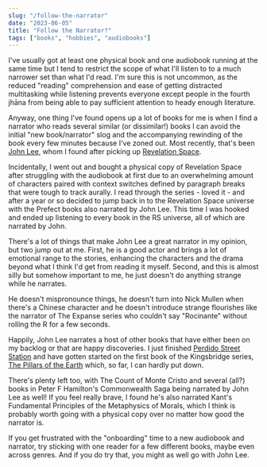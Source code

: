```yaml
---
slug: "/follow-the-narrator"
date: "2023-06-05"
title: "Follow the Narrator?"
tags: ["books", "hobbies", "audiobooks"]
---
```


I've usually got at least one physical book and one audiobook running at the same time but I tend to restrict the scope
of what I'll listen to to a much narrower set than what I'd read. I'm sure this is not uncommon, as the reduced
"reading" comprehension and ease of getting distracted multitasking while listening prevents everyone except people in
the fourth jhāna from being able to pay sufficient attention to heady enough literature.

Anyway, one thing I've found opens up a lot of books for me is when I find a narrator who reads several similar (or
dissimilar!) books I can avoid the initial "new book/narrator" slog and the accompanying rewinding of the book every few
minutes because I've zoned out. Most recently, that's been [John Lee](https://en.wikipedia.org/wiki/John_Rafter_Lee),
whom I found after picking up [Revelation Space](https://www.goodreads.com/en/book/show/89187).

Incidentally, I went out
and bought a physical copy of Revelation Space after struggling with the audiobook at first due to an overwhelming
amount of characters paired with context switches defined by paragraph breaks that were tough to track aurally. I read
through the series - loved it - and after a year or so decided to jump back in to the Revelation Space universe with
the Prefect books also narrated by John Lee. This time I was hooked and ended up listening to every book in the RS
universe, all of which are narrated by John.

There's a lot of things that make John Lee a great narrator in my opinion, but two jump out at me. First, he is a good actor
and brings a lot of emotional range to the stories, enhancing the characters and the drama beyond what I think I'd get
from reading it myself. Second, and this is almost silly but somehow important to me, he just doesn't do anything
strange while he narrates.

He doesn't mispronounce things, he doesn't turn into Nick Mullen when there's a Chinese
character and he doesn't introduce strange flourishes like the narrator of The Expanse series who couldn't say
"Rocinante" without rolling the R for a few seconds.

Happily, John Lee narrates a host of other books that have either been on my backlog or that are happy discoveries. I
just finished [Perdido Street Station](https://www.goodreads.com/book/show/68494.Perdido_Street_Station) and have gotten
started on the first book of the Kingsbridge series, [The Pillars of the
Earth](https://www.goodreads.com/book/show/5043.The_Pillars_of_the_Earth) which, so far, I can hardly put down. 

There's
plenty left too, with The Count of Monte Cristo and several (all?) books in Peter F Hamilton's Commonwealth Saga being
narrated by John Lee as well! If you feel really brave, I found he's also narrated Kant's Fundamental Principles of the
Metaphysics of Morals, which I think is probably worth going with a physical copy over no matter how good the narrator
is.

If you get frustrated with the "onboarding" time to a new audiobook and narrator, try sticking with one reader for a few
different books, maybe even across genres. And if you do try that, you might as well go with John Lee.



 

